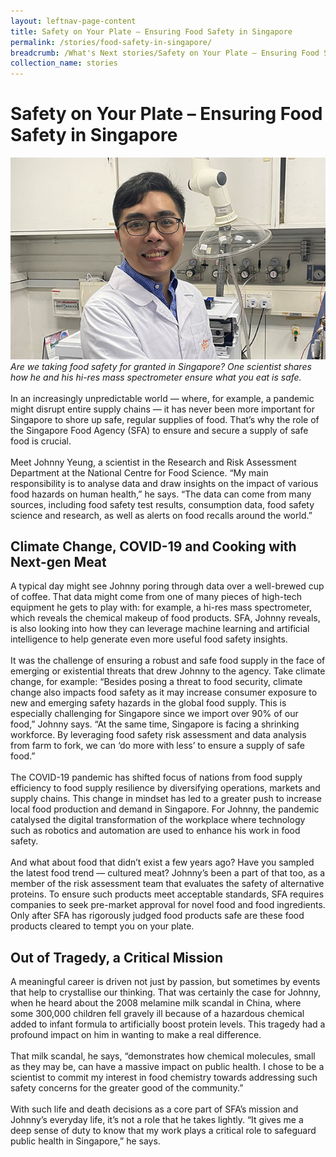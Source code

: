 ```yaml
---
layout: leftnav-page-content
title: Safety on Your Plate – Ensuring Food Safety in Singapore
permalink: /stories/food-safety-in-singapore/
breadcrumb: /What's Next stories/Safety on Your Plate – Ensuring Food Safety in Singapore
collection_name: stories
---
```

# <b>Safety on Your Plate – Ensuring Food Safety in Singapore</b>
![SFA](/images/SFA_Johnny%20Yeung.jpg)
<br>
*Are we taking food safety for granted in Singapore? One scientist shares how he and his hi-res mass spectrometer ensure what you eat is safe.*
<br>
<br>
In an increasingly unpredictable world — where, for example, a pandemic might disrupt entire supply chains — it has never been more important for Singapore to shore up safe, regular supplies of food. That’s why the role of the Singapore Food Agency (SFA) to ensure and secure a supply of safe food is crucial.
<br>
<br>
Meet Johnny Yeung, a scientist in the Research and Risk Assessment Department at the National Centre for Food Science. “My main responsibility is to analyse data and draw insights on the impact of various food hazards on human health,” he says. “The data can come from many sources, including food safety test results, consumption data, food safety science and research, as well as alerts on food recalls around the world.”
<br>
## Climate Change, COVID-19 and Cooking with Next-gen Meat
A typical day might see Johnny poring through data over a well-brewed cup of coffee. That data might come from one of many pieces of high-tech equipment he gets to play with: for example, a hi-res mass spectrometer, which reveals the chemical makeup of food products. SFA, Johnny reveals, is also looking into how they can leverage machine learning and artificial intelligence to help generate even more useful food safety insights.
<br>
<br>
It was the challenge of ensuring a robust and safe food supply in the face of emerging or existential threats that drew Johnny to the agency. Take climate change, for example: “Besides posing a threat to food security, climate change also impacts food safety as it may increase consumer exposure to new and emerging safety hazards in the global food supply. This is especially challenging for Singapore since we import over 90% of our food,” Johnny says. “At the same time, Singapore is facing a shrinking workforce. By leveraging food safety risk assessment and data analysis from farm to fork, we can ‘do more with less’ to ensure a supply of safe food.”
<br>
<br>
The COVID-19 pandemic has shifted focus of nations from food supply efficiency to food supply resilience by diversifying operations, markets and supply chains. This change in mindset has led to a greater push to increase local food production and demand in Singapore. For Johnny, the pandemic catalysed the digital transformation of the workplace where technology such as robotics and automation are used to enhance his work in food safety.
<br>
<br>
And what about food that didn’t exist a few years ago? Have you sampled the latest food trend — cultured meat? Johnny’s been a part of that too, as a member of the risk assessment team that evaluates the safety of alternative proteins. To ensure such products meet acceptable standards, SFA requires companies to seek pre-market approval for novel food and food ingredients. Only after SFA has rigorously judged food products safe are these food products cleared to tempt you on your plate.
<br>
## Out of Tragedy, a Critical Mission
A meaningful career is driven not just by passion, but sometimes by events that help to crystallise our thinking. That was certainly the case for Johnny, when he heard about the 2008 melamine milk scandal in China, where some 300,000 children fell gravely ill because of a hazardous chemical added to infant formula to artificially boost protein levels. This tragedy had a profound impact on him in wanting to make a real difference.
<br>
<br>
That milk scandal, he says, “demonstrates how chemical molecules, small as they may be, can have a massive impact on public health. I chose to be a scientist to commit my interest in food chemistry towards addressing such safety concerns for the greater good of the community.”
<br>
<br>
With such life and death decisions as a core part of SFA’s mission and Johnny’s everyday life, it’s not a role that he takes lightly. “It gives me a deep sense of duty to know that my work plays a critical role to safeguard public health in Singapore,” he says.
